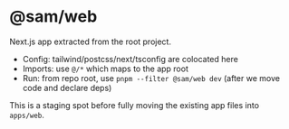 # @sam/web

Next.js app extracted from the root project.

- Config: tailwind/postcss/next/tsconfig are colocated here
- Imports: use `@/*` which maps to the app root
- Run: from repo root, use `pnpm --filter @sam/web dev` (after we move code and declare deps)

This is a staging spot before fully moving the existing app files into `apps/web`.
